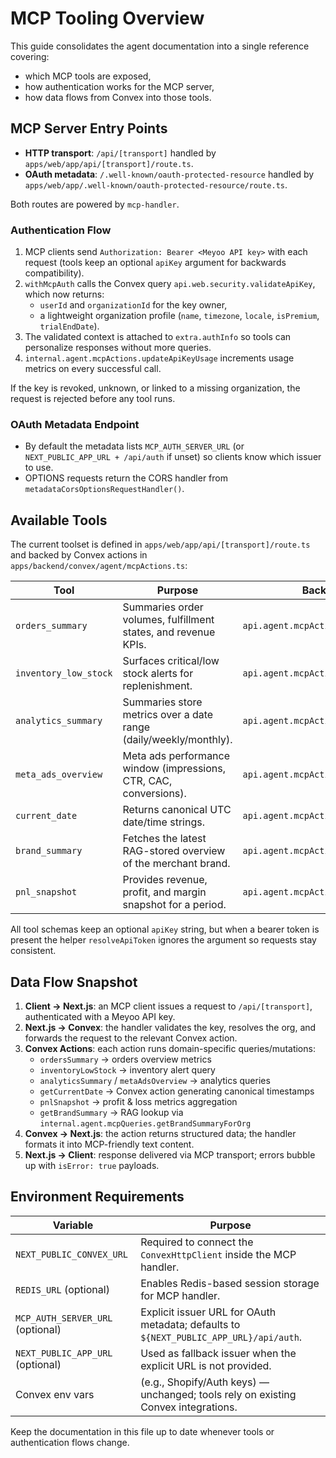 # MCP Tooling Overview

This guide consolidates the agent documentation into a single reference covering:
- which MCP tools are exposed,
- how authentication works for the MCP server,
- how data flows from Convex into those tools.

## MCP Server Entry Points

- **HTTP transport**: `/api/[transport]` handled by `apps/web/app/api/[transport]/route.ts`.
- **OAuth metadata**: `/.well-known/oauth-protected-resource` handled by `apps/web/app/.well-known/oauth-protected-resource/route.ts`.

Both routes are powered by `mcp-handler`.

### Authentication Flow
1. MCP clients send `Authorization: Bearer <Meyoo API key>` with each request (tools keep an optional `apiKey` argument for backwards compatibility).
2. `withMcpAuth` calls the Convex query `api.web.security.validateApiKey`, which now returns:
   - `userId` and `organizationId` for the key owner,
   - a lightweight organization profile (`name`, `timezone`, `locale`, `isPremium`, `trialEndDate`).
3. The validated context is attached to `extra.authInfo` so tools can personalize responses without more queries.
4. `internal.agent.mcpActions.updateApiKeyUsage` increments usage metrics on every successful call.

If the key is revoked, unknown, or linked to a missing organization, the request is rejected before any tool runs.

### OAuth Metadata Endpoint
- By default the metadata lists `MCP_AUTH_SERVER_URL` (or `NEXT_PUBLIC_APP_URL + /api/auth` if unset) so clients know which issuer to use.
- OPTIONS requests return the CORS handler from `metadataCorsOptionsRequestHandler()`.

## Available Tools

The current toolset is defined in `apps/web/app/api/[transport]/route.ts` and backed by Convex actions in `apps/backend/convex/agent/mcpActions.ts`:

| Tool | Purpose | Backend action | Notes |
| ---- | ------- | -------------- | ----- |
| `orders_summary` | Summaries order volumes, fulfillment states, and revenue KPIs. | `api.agent.mcpActions.ordersSummary` | Wraps `api.web.orders.getOrdersOverview` with optional date filters. |
| `inventory_low_stock` | Surfaces critical/low stock alerts for replenishment. | `api.agent.mcpActions.inventoryLowStock` | Uses `api.web.inventory.getStockAlerts` and filters out overstock results. |
| `analytics_summary` | Summaries store metrics over a date range (daily/weekly/monthly). | `api.agent.mcpActions.analyticsSummary` | Aggregates totals from `api.web.analytics.getMetrics`; supports optional metric filter list. |
| `meta_ads_overview` | Meta ads performance window (impressions, CTR, CAC, conversions). | `api.agent.mcpActions.metaAdsOverview` | Wraps `api.web.analytics.getPlatformMetrics` and formats KPIs for dashboards. |
| `current_date` | Returns canonical UTC date/time strings. | `api.agent.mcpActions.getCurrentDate` | Keeps agent responses anchored to the current day. |
| `brand_summary` | Fetches the latest RAG-stored overview of the merchant brand. | `api.agent.mcpActions.getBrandSummary` | Reads from the org-specific namespace populated by onboarding jobs. |
| `pnl_snapshot` | Provides revenue, profit, and margin snapshot for a period. | `api.agent.mcpActions.pnlSnapshot` | Relies on `api.web.pnl.getMetrics` for daily aggregates. |

All tool schemas keep an optional `apiKey` string, but when a bearer token is present the helper `resolveApiToken` ignores the argument so requests stay consistent.

## Data Flow Snapshot

1. **Client → Next.js**: an MCP client issues a request to `/api/[transport]`, authenticated with a Meyoo API key.
2. **Next.js → Convex**: the handler validates the key, resolves the org, and forwards the request to the relevant Convex action.
3. **Convex Actions**: each action runs domain-specific queries/mutations:
   - `ordersSummary` → orders overview metrics
   - `inventoryLowStock` → inventory alert query
   - `analyticsSummary` / `metaAdsOverview` → analytics queries
   - `getCurrentDate` → Convex action generating canonical timestamps
   - `pnlSnapshot` → profit & loss metrics aggregation
   - `getBrandSummary` → RAG lookup via `internal.agent.mcpQueries.getBrandSummaryForOrg`
4. **Convex → Next.js**: the action returns structured data; the handler formats it into MCP-friendly text content.
5. **Next.js → Client**: response delivered via MCP transport; errors bubble up with `isError: true` payloads.

## Environment Requirements

| Variable | Purpose |
| -------- | ------- |
| `NEXT_PUBLIC_CONVEX_URL` | Required to connect the `ConvexHttpClient` inside the MCP handler. |
| `REDIS_URL` (optional) | Enables Redis-based session storage for MCP handler. |
| `MCP_AUTH_SERVER_URL` (optional) | Explicit issuer URL for OAuth metadata; defaults to `${NEXT_PUBLIC_APP_URL}/api/auth`. |
| `NEXT_PUBLIC_APP_URL` (optional) | Used as fallback issuer when the explicit URL is not provided. |
| Convex env vars | (e.g., Shopify/Auth keys) — unchanged; tools rely on existing Convex integrations. |

Keep the documentation in this file up to date whenever tools or authentication flows change.
